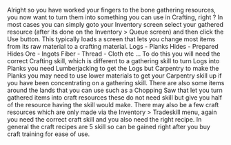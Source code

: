 ---
---
Alright so you have worked your fingers to the bone gathering resources, you now want to turn them into something you can use in Crafting, right ? In most cases you can simply goto your Inventory screen select your gathered resource (after its done on the Inventory > Queue screen) and then click the Use button. This typically loads a screen that lets you change most items from its raw material to a crafting material. Logs - Planks Hides - Prepared Hides Ore - Ingots Fiber - Thread - Cloth etc ... To do this you will need the correct Crafting skill, which is different to a gathering skill to turn Logs into Planks you need Lumberjacking to get the Logs but Carpentry to make the Planks you may need to use lower materials to get your Carpentry skill up if you have been concentrating on a gathering skill. There are also some items around the lands that you can use such as a Chopping Saw that let you turn gathered items into craft resources these do not need skill but give you half of the resource having the skill would make. There may also be a few craft resources which are only made via the Inventory > Tradeskill menu, again you need the correct craft skill and you also need the right recipe. In general the craft recipes are 5 skill so can be gained right after you buy craft training for ease of use.